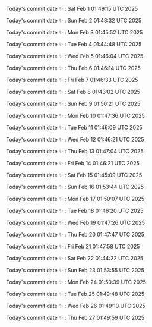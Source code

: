 Today's commit date ✨ : Sat Feb 1 01:49:15 UTC 2025 

Today's commit date ✨ : Sun Feb 2 01:48:32 UTC 2025 

Today's commit date ✨ : Mon Feb 3 01:45:52 UTC 2025 

Today's commit date ✨ : Tue Feb 4 01:44:48 UTC 2025 

Today's commit date ✨ : Wed Feb 5 01:46:04 UTC 2025 

Today's commit date ✨ : Thu Feb 6 01:46:14 UTC 2025 

Today's commit date ✨ : Fri Feb 7 01:46:33 UTC 2025 

Today's commit date ✨ : Sat Feb 8 01:43:02 UTC 2025 

Today's commit date ✨ : Sun Feb 9 01:50:21 UTC 2025 

Today's commit date ✨ : Mon Feb 10 01:47:36 UTC 2025 

Today's commit date ✨ : Tue Feb 11 01:46:09 UTC 2025 

Today's commit date ✨ : Wed Feb 12 01:46:21 UTC 2025 

Today's commit date ✨ : Thu Feb 13 01:47:04 UTC 2025 

Today's commit date ✨ : Fri Feb 14 01:46:21 UTC 2025 

Today's commit date ✨ : Sat Feb 15 01:45:09 UTC 2025 

Today's commit date ✨ : Sun Feb 16 01:53:44 UTC 2025 

Today's commit date ✨ : Mon Feb 17 01:50:07 UTC 2025 

Today's commit date ✨ : Tue Feb 18 01:46:20 UTC 2025 

Today's commit date ✨ : Wed Feb 19 01:47:26 UTC 2025 

Today's commit date ✨ : Thu Feb 20 01:47:47 UTC 2025 

Today's commit date ✨ : Fri Feb 21 01:47:58 UTC 2025 

Today's commit date ✨ : Sat Feb 22 01:44:22 UTC 2025 

Today's commit date ✨ : Sun Feb 23 01:53:55 UTC 2025 

Today's commit date ✨ : Mon Feb 24 01:50:39 UTC 2025 

Today's commit date ✨ : Tue Feb 25 01:49:48 UTC 2025 

Today's commit date ✨ : Wed Feb 26 01:49:10 UTC 2025 

Today's commit date ✨ : Thu Feb 27 01:49:59 UTC 2025 

